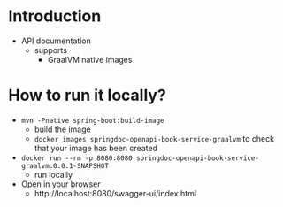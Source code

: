 # Introduction
* API documentation
  * supports
    * GraalVM native images

# How to run it locally?
* `mvn -Pnative spring-boot:build-image`
  * build the image
  * `docker images springdoc-openapi-book-service-graalvm` to check that your image has been created
* `docker run --rm -p 8080:8080 springdoc-openapi-book-service-graalvm:0.0.1-SNAPSHOT`
  * run locally
* Open in your browser
  * http://localhost:8080/swagger-ui/index.html